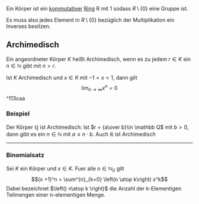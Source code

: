 Ein Körper ist ein [kommutativer](Kommutativgesetz.md) [Ring](Ring.md) R mit 1 sodass $R\setminus\{0\}$ eine Gruppe ist.

Es muss also jedes Element in $R \setminus \{0\}$ bezüglich der Multiplikation ein Inverses besitzen.

## Archimedisch


Ein angeordneter Körper $K$ heißt Archimedisch, wenn es zu jedem $r\in K$ ein $n\in\mathbb N$ gibt mit $n> r$.

Ist $K$ Archimedisch und $x\in K$ mit $-1 < x < 1$, dann gilt 
$$\lim_{n\to\infty} x^n = 0$$ ^113caa
### Beispiel
Der Körper $\mathbb Q$ ist Archimedisch: Ist $r = {a\over b}\in \mathbb Q$ mit $b> 0$, dann gibt es ein $n \in \mathbb N$ mit $a\leq n\cdot b$. Auch $\mathbb R$ ist Archimedisch

---

### Binomialsatz
Sei $K$ ein Körper und $x\in K$. Fuer alle $n \in\mathbb N_0$ gilt
$$(x +1)^n = \sum^{n}_{k=0} \left(n \atop k\right) x^k$$
Dabei bezeichnet $\left() n\atop k \right)$ die Anzahl der k-Elementigen Teilmengen einer n-elementigen Menge.
